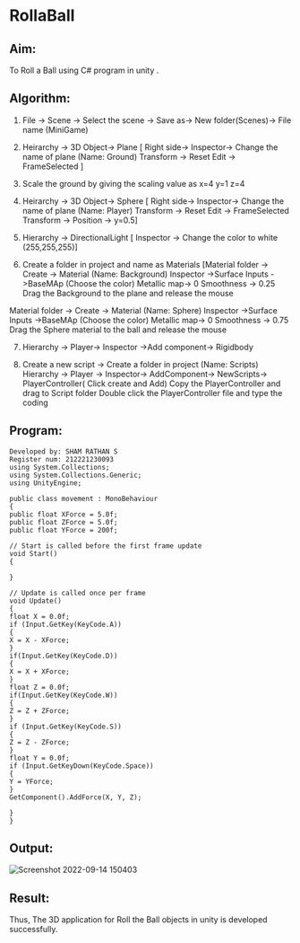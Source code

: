 # RollaBall

## Aim:
To Roll a Ball using C# program in unity .

## Algorithm:

1. File -> Scene -> Select the scene -> Save as-> New folder(Scenes)-> File name (MiniGame)

2. Heirarchy -> 3D Object-> Plane 
[ Right side-> Inspector-> Change the name of plane (Name: Ground)
Transform -> Reset
Edit -> FrameSelected ]

3. Scale the ground by giving the scaling value as x=4 y=1 z=4

4. Heirarchy -> 3D Object-> Sphere
[ Right side-> Inspector-> Change the name of plane (Name: Player)
Transform -> Reset
Edit -> FrameSelected 
Transform -> Position -> y=0.5]

5. Hierarchy -> DirectionalLight
[ Inspector -> Change the color to white (255,255,255)]

6. Create a folder in project and name as Materials
[Material folder -> Create -> Material (Name: Background)
Inspector ->Surface Inputs ->BaseMAp (Choose the color)
Metallic map-> 0
Smoothness -> 0.25
Drag the Background to the plane and release the mouse

Material folder -> Create -> Material (Name: Sphere)
Inspector ->Surface Inputs ->BaseMAp (Choose the color)
Metallic map-> 0
Smoothness -> 0.75
Drag the Sphere material to the ball and release the mouse

 7. Hierarchy -> Player-> Inspector ->Add component-> Rigidbody

8. Create a new script -> Create a folder in project (Name: Scripts)
Hierarchy -> Player -> Inspector-> AddComponent-> NewScripts-> PlayerController( Click create and Add)
Copy the PlayerController and drag to Script folder
Double click the PlayerController file and type the coding

## Program:
```
Developed by: SHAM RATHAN S
Register num: 212221230093
using System.Collections;
using System.Collections.Generic;
using UnityEngine;

public class movement : MonoBehaviour
{
public float XForce = 5.0f;
public float ZForce = 5.0f;
public float YForce = 200f;

// Start is called before the first frame update
void Start()
{

}

// Update is called once per frame
void Update()
{
float X = 0.0f;
if (Input.GetKey(KeyCode.A))
{
X = X - XForce;
}
if(Input.GetKey(KeyCode.D))
{
X = X + XForce;
}
float Z = 0.0f;
if(Input.GetKey(KeyCode.W))
{
Z = Z + ZForce;
}
if (Input.GetKey(KeyCode.S))
{
Z = Z - ZForce;
}
float Y = 0.0f;
if (Input.GetKeyDown(KeyCode.Space))
{
Y = YForce;
}
GetComponent().AddForce(X, Y, Z);

}
}

```
## Output:
![Screenshot 2022-09-14 150403](https://user-images.githubusercontent.com/93587823/190058181-003896e0-cc0d-4fe9-8cad-7203f9a569f0.png)

## Result:
Thus, The 3D application for Roll the Ball objects in unity is developed successfully.
